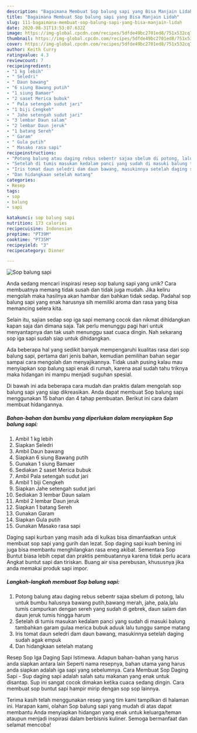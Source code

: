 ```yaml
---
description: "Bagaimana Membuat Sop balung sapi yang Bisa Manjain Lidah"
title: "Bagaimana Membuat Sop balung sapi yang Bisa Manjain Lidah"
slug: 111-bagaimana-membuat-sop-balung-sapi-yang-bisa-manjain-lidah
date: 2020-08-31T13:53:07.632Z
image: https://img-global.cpcdn.com/recipes/5dfde49bc2701ed8/751x532cq70/sop-balung-sapi-foto-resep-utama.jpg
thumbnail: https://img-global.cpcdn.com/recipes/5dfde49bc2701ed8/751x532cq70/sop-balung-sapi-foto-resep-utama.jpg
cover: https://img-global.cpcdn.com/recipes/5dfde49bc2701ed8/751x532cq70/sop-balung-sapi-foto-resep-utama.jpg
author: Keith Curry
ratingvalue: 4.3
reviewcount: 7
recipeingredient:
- "1 kg lebih"
- " Seledri"
- " Daun bawang"
- "6 siung Bawang putih"
- "1 siung Bamaer"
- "2 saset Merica bubuk"
- " Pala setengah sudut jari"
- "1 biji Cengkeh"
- " Jahe setengah sudut jari"
- "3 lembar Daun salam"
- "2 lembar Daun jeruk"
- "1 batang Sereh"
- " Garam"
- " Gula putih"
- " Masako rasa sapi"
recipeinstructions:
- "Potong balung atau daging rebus sebentr sajaa sbelum di potong, lalu untuk bumbu halusnya bawang putih,bawang merah, jahe, pala,lalu tumis campurkan dengan sereh yang sudah di gebrek, daun salam dan daun jeruk tumis hingga harum"
- "Setelah di tumis masukan kedalam panci yang sudah di masuki balung tambahkan garam gulaa merica bubuk aduuk lalu tunggu sampe matang"
- "Iris tomat daun seledri dam daun bawang, masukinnya setelah daging sudah agak empuk"
- "Dan hidangkaan setelah matang"
categories:
- Resep
tags:
- sop
- balung
- sapi

katakunci: sop balung sapi 
nutrition: 173 calories
recipecuisine: Indonesian
preptime: "PT39M"
cooktime: "PT35M"
recipeyield: "3"
recipecategory: Dinner

---
```



![Sop balung sapi](https://img-global.cpcdn.com/recipes/5dfde49bc2701ed8/751x532cq70/sop-balung-sapi-foto-resep-utama.jpg)

Anda sedang mencari inspirasi resep sop balung sapi yang unik? Cara membuatnya memang tidak susah dan tidak juga mudah. Jika keliru mengolah maka hasilnya akan hambar dan bahkan tidak sedap. Padahal sop balung sapi yang enak harusnya sih memiliki aroma dan rasa yang bisa memancing selera kita.

Selain itu, sajian sedap sop iga sapi memang cocok dan nikmat dihidangkan kapan saja dan dimana saja. Tak perlu menunggu pagi hari untuk menyantapnya dan tak usah menunggu saat cuaca dingin. Nah sekarang sop iga sapi sudah siap untuk dihidangkan.

Ada beberapa hal yang sedikit banyak mempengaruhi kualitas rasa dari sop balung sapi, pertama dari jenis bahan, kemudian pemilihan bahan segar sampai cara mengolah dan menyajikannya. Tidak usah pusing kalau mau menyiapkan sop balung sapi enak di rumah, karena asal sudah tahu triknya maka hidangan ini mampu menjadi suguhan spesial.


Di bawah ini ada beberapa cara mudah dan praktis dalam mengolah sop balung sapi yang siap dikreasikan. Anda dapat membuat Sop balung sapi menggunakan 15 bahan dan 4 tahap pembuatan. Berikut ini cara dalam membuat hidangannya.

<!--inarticleads1-->

##### Bahan-bahan dan bumbu yang diperlukan dalam menyiapkan Sop balung sapi:

1. Ambil 1 kg lebih
1. Siapkan  Seledri
1. Ambil  Daun bawang
1. Siapkan 6 siung Bawang putih
1. Gunakan 1 siung Bamaer
1. Sediakan 2 saset Merica bubuk
1. Ambil  Pala setengah sudut jari
1. Ambil 1 biji Cengkeh
1. Siapkan  Jahe setengah sudut jari
1. Sediakan 3 lembar Daun salam
1. Ambil 2 lembar Daun jeruk
1. Siapkan 1 batang Sereh
1. Gunakan  Garam
1. Siapkan  Gula putih
1. Gunakan  Masako rasa sapi


Daging sapi kurban yang masih ada di kulkas bisa dimanfaatkan untuk membuat sop sapi yang gurih dan lezat. Sop daging sapi kuah bening ini juga bisa membantu menghilangkan rasa eneg akibat. Sementara Sop Buntut biasa lebih cepat dan praktis pembuatannya karena tidak perlu acara Angkat buntut sapi dan tiriskan. Buang air sisa perebusan, khususnya jika anda memakai produk sapi impor. 

<!--inarticleads2-->

##### Langkah-langkah membuat Sop balung sapi:

1. Potong balung atau daging rebus sebentr sajaa sbelum di potong, lalu untuk bumbu halusnya bawang putih,bawang merah, jahe, pala,lalu tumis campurkan dengan sereh yang sudah di gebrek, daun salam dan daun jeruk tumis hingga harum
1. Setelah di tumis masukan kedalam panci yang sudah di masuki balung tambahkan garam gulaa merica bubuk aduuk lalu tunggu sampe matang
1. Iris tomat daun seledri dam daun bawang, masukinnya setelah daging sudah agak empuk
1. Dan hidangkaan setelah matang


Resep Sop Iga Daging Sapi Istimewa. Adapun bahan-bahan yang harus anda siapkan antara lain Seperti nama resepnya, bahan utama yang harus anda siapkan adalah iga sapi yang sebelumnya. Cara Membuat Sop Daging Sapi - Sup daging sapi adalah salah satu makanan yang enak untuk disantap. Sup ini sangat cocok dimakan ketika cuaca sedang dingin. Cara membuat sop buntut sapi hampir mirip dengan sop sop lainnya. 

Terima kasih telah menggunakan resep yang tim kami tampilkan di halaman ini. Harapan kami, olahan Sop balung sapi yang mudah di atas dapat membantu Anda menyiapkan hidangan yang enak untuk keluarga/teman ataupun menjadi inspirasi dalam berbisnis kuliner. Semoga bermanfaat dan selamat mencoba!
